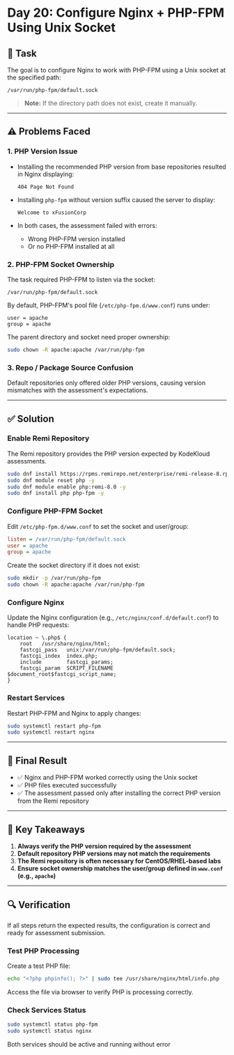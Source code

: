 # Day 20: Configure Nginx + PHP-FPM Using Unix Socket

## 🎯 Task

The goal is to configure Nginx to work with PHP-FPM using a Unix socket at the specified path:

```
/var/run/php-fpm/default.sock
```

> **Note:** If the directory path does not exist, create it manually.

---

## ⚠️ Problems Faced

### 1. PHP Version Issue

- Installing the recommended PHP version from base repositories resulted in Nginx displaying:
  ```
  404 Page Not Found
  ```

- Installing `php-fpm` without version suffix caused the server to display:
  ```
  Welcome to xFusionCorp
  ```

- In both cases, the assessment failed with errors:
  - Wrong PHP-FPM version installed
  - Or no PHP-FPM installed at all

### 2. PHP-FPM Socket Ownership

The task required PHP-FPM to listen via the socket:
```
/var/run/php-fpm/default.sock
```

By default, PHP-FPM's pool file (`/etc/php-fpm.d/www.conf`) runs under:
```
user = apache
group = apache
```

The parent directory and socket need proper ownership:
```bash
sudo chown -R apache:apache /var/run/php-fpm
```

### 3. Repo / Package Source Confusion

Default repositories only offered older PHP versions, causing version mismatches with the assessment's expectations.

---

## ✅ Solution

### Enable Remi Repository

The Remi repository provides the PHP version expected by KodeKloud assessments.

```bash
sudo dnf install https://rpms.remirepo.net/enterprise/remi-release-8.rpm -y
sudo dnf module reset php -y
sudo dnf module enable php:remi-8.0 -y
sudo dnf install php php-fpm -y
```

### Configure PHP-FPM Socket

Edit `/etc/php-fpm.d/www.conf` to set the socket and user/group:

```ini
listen = /var/run/php-fpm/default.sock
user = apache
group = apache
```

Create the socket directory if it does not exist:

```bash
sudo mkdir -p /var/run/php-fpm
sudo chown -R apache:apache /var/run/php-fpm
```

### Configure Nginx

Update the Nginx configuration (e.g., `/etc/nginx/conf.d/default.conf`) to handle PHP requests:

```nginx
location ~ \.php$ {
    root   /usr/share/nginx/html;
    fastcgi_pass   unix:/var/run/php-fpm/default.sock;
    fastcgi_index  index.php;
    include        fastcgi_params;
    fastcgi_param  SCRIPT_FILENAME  $document_root$fastcgi_script_name;
}
```

### Restart Services

Restart PHP-FPM and Nginx to apply changes:

```bash
sudo systemctl restart php-fpm
sudo systemctl restart nginx
```

---

## 🚀 Final Result

- ✅ Nginx and PHP-FPM worked correctly using the Unix socket
- ✅ PHP files executed successfully
- ✅ The assessment passed only after installing the correct PHP version from the Remi repository

---

## 📝 Key Takeaways

1. **Always verify the PHP version required by the assessment**
2. **Default repository PHP versions may not match the requirements**
3. **The Remi repository is often necessary for CentOS/RHEL-based labs**
4. **Ensure socket ownership matches the user/group defined in `www.conf` (e.g., `apache`)**

---

## 🔍 Verification

If all steps return the expected results, the configuration is correct and ready for assessment submission.

### Test PHP Processing

Create a test PHP file:

```bash
echo "<?php phpinfo(); ?>" | sudo tee /usr/share/nginx/html/info.php
```

Access the file via browser to verify PHP is processing correctly.

### Check Services Status

```bash
sudo systemctl status php-fpm
sudo systemctl status nginx
```

Both services should be active and running without error